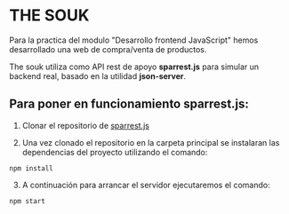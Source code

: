 # THE SOUK

Para la practica del modulo "Desarrollo frontend JavaScript" hemos desarrollado una web de compra/venta de productos.

The souk utiliza como API rest de apoyo **sparrest.js** para simular un backend real, basado en la utilidad **json-server**.

## Para poner en funcionamiento sparrest.js:

1. Clonar el repositorio de [sparrest.js](https://github.com/kasappeal/sparrest.js)

2. Una vez clonado el repositorio en la carpeta principal se instalaran las dependencias del proyecto utilizando el comando:

```
npm install
```

3. A continuación para arrancar el servidor ejecutaremos el comando:

```
npm start
```